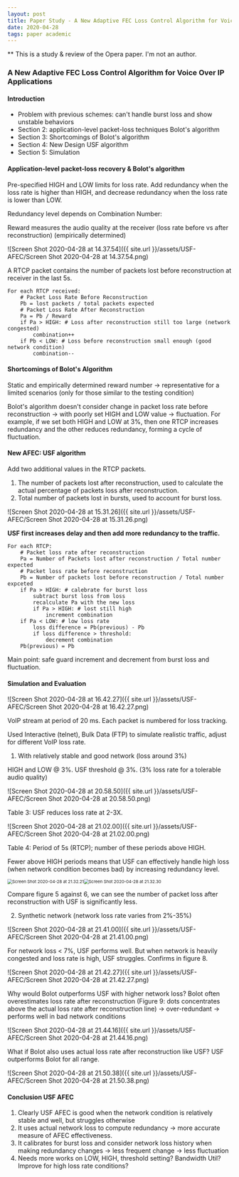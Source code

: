 ```yaml
---
layout: post
title: Paper Study - A New Adaptive FEC Loss Control Algorithm for Voice Over IP Applications
date: 2020-04-28
tags: paper academic
---
```


** This is a study & review of the Opera paper. I'm not an author.   

### **A New Adaptive FEC Loss Control Algorithm for Voice Over IP Applications**

#### Introduction

+ Problem with previous schemes: can't handle burst loss and show unstable behaviors
+ Section 2: application-level packet-loss techniques Bolot's algorithm
+ Section 3: Shortcomings of Bolot's algorithm
+ Section 4: New Design USF algorithm
+ Section 5: Simulation

#### Application-level packet-loss recovery & Bolot's algorithm

Pre-specified HIGH and LOW limits for loss rate. Add redundancy when the loss rate is higher than HIGH, and decrease redundancy when the loss rate is lower than LOW.

Redundancy level depends on Combination Number:

Reward measures the audio quality at the receiver (loss rate before vs after reconstruction) (empirically determined)

![Screen Shot 2020-04-28 at 14.37.54]({{ site.url }}/assets/USF-AFEC/Screen Shot 2020-04-28 at 14.37.54.png)

A RTCP packet contains the number of packets lost before reconstruction at receiver in the last 5s.

```pseudocode
For each RTCP received:
	# Packet Loss Rate Before Reconstruction
	Pb = lost packets / total packets expected
	# Packet Loss Rate After Reconstruction
	Pa = Pb / Reward
	if Pa > HIGH: # Loss after reconstruction still too large (network congested)
		combination++
	if Pb < LOW: # Loss before reconstruction small enough (good network condition)
		combination--
```

#### Shortcomings of Bolot's Algorithm

Static and empirically determined reward number $\rightarrow$ representative for a limited scenarios (only for those similar to the testing condition)

Bolot's algorithm doesn't  consider change in packet loss rate before reconstruction $\rightarrow$ with poorly set HIGH and LOW value $\rightarrow$ fluctuation. For example, if we set both HIGH and LOW at 3%, then one RTCP increases redundancy and the other reduces redundancy, forming a cycle of fluctuation.

#### New AFEC: USF algorithm

Add two additional values in the RTCP packets.

1. The number of packets lost after reconstruction, used to calculate the actual percentage of packets loss after reconstruction.
2. Total number of packets lost in bursts, used to account for burst loss.

![Screen Shot 2020-04-28 at 15.31.26]({{ site.url }}/assets/USF-AFEC/Screen Shot 2020-04-28 at 15.31.26.png)

**USF first increases delay and then add more redundancy to the traffic.**

```pseudocode
For each RTCP:
	# Packet loss rate after reconstruction
	Pa = Number of Packets lost after reconstruction / Total number expected
	# Packet loss rate before reconstruction
	Pb = Number of packets lost before reconstruction / Total number expceted
	if Pa > HIGH: # calebrate for burst loss
		subtract burst loss from loss
		recalculate Pa with the new loss
        if Pa > HIGH: # lost still high
            increment combination
	if Pa < LOW: # low loss rate
		loss difference = Pb(previous) - Pb
        if loss difference > threshold:
            decrement combination
	Pb(previous) = Pb
```

Main point: safe guard increment and decrement from burst loss and fluctuation.

#### Simulation and Evaluation

![Screen Shot 2020-04-28 at 16.42.27]({{ site.url }}/assets/USF-AFEC/Screen Shot 2020-04-28 at 16.42.27.png)

VoIP stream at period of 20 ms. Each packet is numbered for loss tracking.

Used Interactive (telnet), Bulk Data (FTP) to simulate realistic traffic, adjust for different VoIP loss rate.



1. With relatively stable and good network (loss around 3%)

HIGH and LOW @ 3%. USF threshold @ 3%. (3% loss rate for a  tolerable audio quality)

![Screen Shot 2020-04-28 at 20.58.50]({{ site.url }}/assets/USF-AFEC/Screen Shot 2020-04-28 at 20.58.50.png)

Table 3: USF reduces loss rate at 2-3X.

![Screen Shot 2020-04-28 at 21.02.00]({{ site.url }}/assets/USF-AFEC/Screen Shot 2020-04-28 at 21.02.00.png)

Table 4: Period of 5s (RTCP); number of these periods above HIGH.

Fewer above HIGH periods means that USF can effectively handle high loss (when network condition becomes bad) by increasing redundancy level.



<img src="{{ site.url }}/assets/USF-AFEC/Screen Shot 2020-04-28 at 21.32.21.png" alt="Screen Shot 2020-04-28 at 21.32.21" style="zoom: 67%;" /><img src="{{ site.url }}/assets/USF-AFEC/Screen Shot 2020-04-28 at 21.32.30.png" alt="Screen Shot 2020-04-28 at 21.32.30" style="zoom: 67%;" />

Compare figure 5 against 6, we can see the number of packet loss after reconstruction with USF is significantly less.



2. Synthetic network (network loss rate varies from 2%-35%)

![Screen Shot 2020-04-28 at 21.41.00]({{ site.url }}/assets/USF-AFEC/Screen Shot 2020-04-28 at 21.41.00.png)

For network loss < 7%, USF performs well. But when network is heavily congested and loss rate is high, USF struggles. Confirms in figure 8.

![Screen Shot 2020-04-28 at 21.42.27]({{ site.url }}/assets/USF-AFEC/Screen Shot 2020-04-28 at 21.42.27.png)

Why would Bolot outperforms USF with higher network loss? Bolot often overestimates loss rate after reconstruction (Figure 9: dots concentrates above the actual loss rate after reconstruction line) $\rightarrow$ over-redundant $\rightarrow$ performs well in bad network conditions

![Screen Shot 2020-04-28 at 21.44.16]({{ site.url }}/assets/USF-AFEC/Screen Shot 2020-04-28 at 21.44.16.png)

What if Bolot also uses actual loss rate after reconstruction like USF? USF outperforms Bolot for all range.

![Screen Shot 2020-04-28 at 21.50.38]({{ site.url }}/assets/USF-AFEC/Screen Shot 2020-04-28 at 21.50.38.png)

#### Conclusion USF AFEC

1. Clearly USF AFEC is good when the network condition is relatively stable and well, but struggles otherwise
2. It uses actual network loss to compute redundancy $\rightarrow$  more accurate measure of AFEC effectiveness.
3. It calibrates for burst loss and consider network loss history when making redundancy changes $\rightarrow$ less frequent change $\rightarrow$ less fluctuation
4. Needs more works on LOW, HIGH, threshold setting? Bandwidth Util? Improve for high loss rate conditions?
